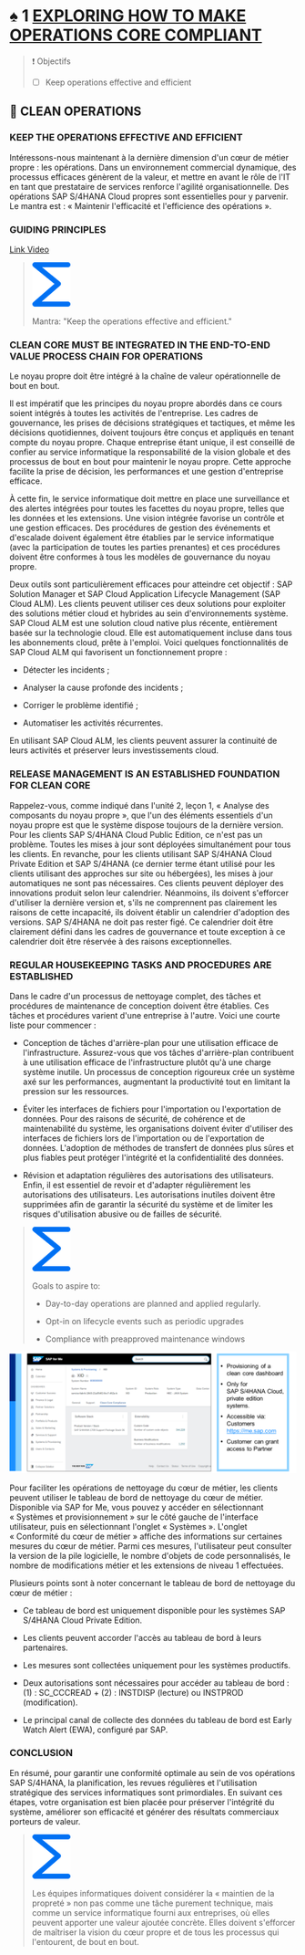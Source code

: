 # ♠ 1 [EXPLORING HOW TO MAKE OPERATIONS CORE COMPLIANT](https://learning.sap.com/learning-journeys/managing-clean-core-for-sap-s-4hana-cloud/exploring-how-to-make-operations-core-compliant-1)

> :exclamation: Objectifs
>
> - [ ] Keep operations effective and efficient

## :closed_book: CLEAN OPERATIONS

### KEEP THE OPERATIONS EFFECTIVE AND EFFICIENT

Intéressons-nous maintenant à la dernière dimension d'un cœur de métier propre : les opérations. Dans un environnement commercial dynamique, des processus efficaces génèrent de la valeur, et mettre en avant le rôle de l'IT en tant que prestataire de services renforce l'agilité organisationnelle. Des opérations SAP S/4HANA Cloud propres sont essentielles pour y parvenir. Le mantra est : « Maintenir l'efficacité et l'efficience des opérations ».

### GUIDING PRINCIPLES

[Link Video](https://learning.sap.com/learning-journeys/managing-clean-core-for-sap-s-4hana-cloud/exploring-how-to-make-operations-core-compliant-1)

> ![](./RESSOURCES/299361_sum_blue_small.png)
>
> Mantra: "Keep the operations effective and efficient."

### CLEAN CORE MUST BE INTEGRATED IN THE END-TO-END VALUE PROCESS CHAIN FOR OPERATIONS

Le noyau propre doit être intégré à la chaîne de valeur opérationnelle de bout en bout.

Il est impératif que les principes du noyau propre abordés dans ce cours soient intégrés à toutes les activités de l'entreprise. Les cadres de gouvernance, les prises de décisions stratégiques et tactiques, et même les décisions quotidiennes, doivent toujours être conçus et appliqués en tenant compte du noyau propre. Chaque entreprise étant unique, il est conseillé de confier au service informatique la responsabilité de la vision globale et des processus de bout en bout pour maintenir le noyau propre. Cette approche facilite la prise de décision, les performances et une gestion d'entreprise efficace.

À cette fin, le service informatique doit mettre en place une surveillance et des alertes intégrées pour toutes les facettes du noyau propre, telles que les données et les extensions. Une vision intégrée favorise un contrôle et une gestion efficaces. Des procédures de gestion des événements et d'escalade doivent également être établies par le service informatique (avec la participation de toutes les parties prenantes) et ces procédures doivent être conformes à tous les modèles de gouvernance du noyau propre.

Deux outils sont particulièrement efficaces pour atteindre cet objectif : SAP Solution Manager et SAP Cloud Application Lifecycle Management (SAP Cloud ALM). Les clients peuvent utiliser ces deux solutions pour exploiter des solutions métier cloud et hybrides au sein d'environnements système. SAP Cloud ALM est une solution cloud native plus récente, entièrement basée sur la technologie cloud. Elle est automatiquement incluse dans tous les abonnements cloud, prête à l'emploi. Voici quelques fonctionnalités de SAP Cloud ALM qui favorisent un fonctionnement propre :

- Détecter les incidents ;

- Analyser la cause profonde des incidents ;

- Corriger le problème identifié ;

- Automatiser les activités récurrentes.

En utilisant SAP Cloud ALM, les clients peuvent assurer la continuité de leurs activités et préserver leurs investissements cloud.

### RELEASE MANAGEMENT IS AN ESTABLISHED FOUNDATION FOR CLEAN CORE

Rappelez-vous, comme indiqué dans l'unité 2, leçon 1, « Analyse des composants du noyau propre », que l'un des éléments essentiels d'un noyau propre est que le système dispose toujours de la dernière version. Pour les clients SAP S/4HANA Cloud Public Edition, ce n'est pas un problème. Toutes les mises à jour sont déployées simultanément pour tous les clients. En revanche, pour les clients utilisant SAP S/4HANA Cloud Private Edition et SAP S/4HANA (ce dernier terme étant utilisé pour les clients utilisant des approches sur site ou hébergées), les mises à jour automatiques ne sont pas nécessaires. Ces clients peuvent déployer des innovations produit selon leur calendrier. Néanmoins, ils doivent s'efforcer d'utiliser la dernière version et, s'ils ne comprennent pas clairement les raisons de cette incapacité, ils doivent établir un calendrier d'adoption des versions. SAP S/4HANA ne doit pas rester figé. Ce calendrier doit être clairement défini dans les cadres de gouvernance et toute exception à ce calendrier doit être réservée à des raisons exceptionnelles.

### REGULAR HOUSEKEEPING TASKS AND PROCEDURES ARE ESTABLISHED

Dans le cadre d'un processus de nettoyage complet, des tâches et procédures de maintenance de conception doivent être établies. Ces tâches et procédures varient d'une entreprise à l'autre. Voici une courte liste pour commencer :

- Conception de tâches d'arrière-plan pour une utilisation efficace de l'infrastructure.
  Assurez-vous que vos tâches d'arrière-plan contribuent à une utilisation efficace de l'infrastructure plutôt qu'à une charge système inutile. Un processus de conception rigoureux crée un système axé sur les performances, augmentant la productivité tout en limitant la pression sur les ressources.

- Éviter les interfaces de fichiers pour l'importation ou l'exportation de données.
  Pour des raisons de sécurité, de cohérence et de maintenabilité du système, les organisations doivent éviter d'utiliser des interfaces de fichiers lors de l'importation ou de l'exportation de données. L'adoption de méthodes de transfert de données plus sûres et plus fiables peut protéger l'intégrité et la confidentialité des données.

- Révision et adaptation régulières des autorisations des utilisateurs.
  Enfin, il est essentiel de revoir et d'adapter régulièrement les autorisations des utilisateurs. Les autorisations inutiles doivent être supprimées afin de garantir la sécurité du système et de limiter les risques d'utilisation abusive ou de failles de sécurité.

> ![](./RESSOURCES/299361_sum_blue_small.png)
>
> Goals to aspire to:
>
> - Day-to-day operations are planned and applied regularly.
>
> - Opt-in on lifecycle events such as periodic upgrades
>
> - Compliance with preapproved maintenance windows

![](./RESSOURCES/Clean_Core_Dashboard.png)

Pour faciliter les opérations de nettoyage du cœur de métier, les clients peuvent utiliser le tableau de bord de nettoyage du cœur de métier. Disponible via SAP for Me, vous pouvez y accéder en sélectionnant « Systèmes et provisionnement » sur le côté gauche de l'interface utilisateur, puis en sélectionnant l'onglet « Systèmes ». L'onglet « Conformité du cœur de métier » affiche des informations sur certaines mesures du cœur de métier. Parmi ces mesures, l'utilisateur peut consulter la version de la pile logicielle, le nombre d'objets de code personnalisés, le nombre de modifications métier et les extensions de niveau 1 effectuées.

Plusieurs points sont à noter concernant le tableau de bord de nettoyage du cœur de métier :

- Ce tableau de bord est uniquement disponible pour les systèmes SAP S/4HANA Cloud Private Edition.

- Les clients peuvent accorder l'accès au tableau de bord à leurs partenaires.

- Les mesures sont collectées uniquement pour les systèmes productifs.

- Deux autorisations sont nécessaires pour accéder au tableau de bord : (1) : SC_CCCREAD + (2) : INSTDISP (lecture) ou INSTPROD (modification).

- Le principal canal de collecte des données du tableau de bord est Early Watch Alert (EWA), configuré par SAP.

### CONCLUSION

En résumé, pour garantir une conformité optimale au sein de vos opérations SAP S/4HANA, la planification, les revues régulières et l'utilisation stratégique des services informatiques sont primordiales. En suivant ces étapes, votre organisation est bien placée pour préserver l'intégrité du système, améliorer son efficacité et générer des résultats commerciaux porteurs de valeur.

> ![](./RESSOURCES/299361_sum_blue_small.png)
>
> Les équipes informatiques doivent considérer la « maintien de la propreté » non pas comme une tâche purement technique, mais comme un service informatique fourni aux entreprises, où elles peuvent apporter une valeur ajoutée concrète. Elles doivent s'efforcer de maîtriser la vision du cœur propre et de tous les processus qui l'entourent, de bout en bout.
